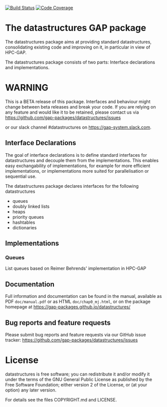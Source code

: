 [![Build Status](https://github.com/gap-packages/datastructures/workflows/CI/badge.svg?branch=master)](https://github.com/gap-packages/datastructures/actions?query=workflow%3ACI+branch%3Amaster)
[![Code Coverage](https://codecov.io/github/gap-packages/datastructures/coverage.svg?branch=master&token=)](https://codecov.io/gh/gap-packages/datastructures)

# The datastructures GAP package

The datastructures package aims at providing standard datastructures,
consolidating existing code and improving on it, in particular in view
of HPC-GAP.

The datastructures package consists of two parts: Interface declarations
and implementations.


# WARNING

This is a BETA release of this package. Interfaces and behaviour might
change between beta releases and break your code. If you are relying on
any feature and would like it to be retained, please contact us via
   <https://github.com/gap-packages/datastructures/issues>

or our slack channel #datastructures on https://gap-system.slack.com.

## Interface Declarations

The goal of interface declarations is to define standard interfaces for
datastructures and decouple them from the implementations. This enables
easy exchangability of implementations, for example for more efficient
implementations, or implementations more suited for parallelisation or
sequential use.

The datastructures package declares interfaces for the following datastructures
* queues
* doubly linked lists
* heaps
* priority queues
* hashtables
* dictionaries

## Implementations

### Queues

List queues based on Reimer Behrends' implementation in HPC-GAP



## Documentation

Full information and documentation can be found in the manual, available
as PDF `doc/manual.pdf` or as HTML `doc/chap0_mj.html`, or on the package
homepage at
  <https://gap-packages.github.io/datastructures/>


## Bug reports and feature requests

Please submit bug reports and feature requests via our GitHub issue tracker:
  <https://github.com/gap-packages/datastructures/issues>


License
=======

datastructures is free software; you can redistribute it and/or modify
it under the terms of the GNU General Public License as published by the
Free Software Foundation; either version 2 of the License, or (at your
option) any later version.

For details see the files COPYRIGHT.md and LICENSE.
